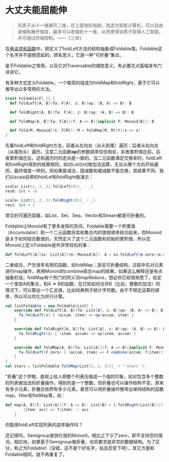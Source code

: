 # 大丈夫能屈能伸
> 将质子从十一维展开二维，在上面蚀刻电路，改造为智能计算机，可以自由收缩和展开维度，最多可以收缩到十一维，从而使得该质子获得人工智能，并可通过终端控制。——《三体》

在[再谈求和函数](/2_functor/2_sum_func_again.md)中，把定义了foldLeft方法的结构抽象成Foldable类。Foldable这个名字并不是随意起的，顾名思义，它是一种"可折叠"集合。

鉴于Foldable之常用，以及它对Traversable的铺垫意义，有必要花点篇幅来专门讲讲它。

有多种方式定义Foldable，一个极简的组成为foldMap和foldRight，基于它可以推导出众多常用的方法。
```scala
trait Foldable[F[_]] {
  def foldLeft[A, B](fa: F[A], z: B)(op: (B, A) => B): B

  def foldRight[A, B](fa: F[A], z: B)(op: (A, B) => B): B

  def foldMap[A, B](fa: F[A])(f: A => B)(implicit F: Monoid[B]): B

  def fold[M: Monoid](t: F[M]): M = foldMap[M, M](t)(x => x)
}
```
先看foldLeft和foldRight方法，前者从左向右（从头到尾）遍历；后者从右向左（从尾到头）遍历。注意二元函数**op**的参数顺序恰恰相反，前者累积值在前，后者累积值在后，这和遍历时的走向是一致的。当二元函数满足交换率时，foldLeft和foldRight得到的结果相同，如对List[Int]做加法运算，无论从哪个方向开始遍历，最终值是一样的。但如果是减法，因减数和被减数不能交换，其结果不同。我们以scala自带的foldLef和foldRight做演示：
```scala
scala> List(1, 2, 3).foldLeft(0)(_ - _)
res0: Int = -6

scala> List(1, 2, 3).foldRight(0)(_ - _)
res1: Int = 2
```

常见的可遍历容器，如List、Set、Seq、Vector和Stream都是可折叠的。

Foldable让Monoid有了更多发挥的空间。Foldable需要一个积累值（Accumulator）和一个二元函数将其和集合内的值按顺序结合起来。而Monoid是关于如何结合数值的，天然定义了这个二元函数和初始的累积值，所以在Monoid上定义Foldable是件非常轻松的事：
```scala
def foldLeft[A](xs: List[A])(m: Monoid[A]): A = xs.foldLeft(m.zero)(m.combine)
```

二者结合，产生很多有用的函数，如foldMap：游览可折叠结构，过程中先对元素进行map操作，再用Monoid的combine结合map的结果。如果这么解释还是有点抽象的话，foldMap有个热门的同义词mapReduce，想必你已经很熟悉了。给定一个类型A的集合，和A => B的函数，在已知如何合并B（比如，整数的加法）的情况下，可以算出一个汇总值，比如经典例子统计字符数。由于不限定运算的顺序，所以可以优化为并行计算。

```scala
val listFoldable = new Foldable[List] {
    override def foldLeft[A, B](fa: List[A], z: B)(op: (B, A) => B): B = {
      fa.foldLeft(z) { (accum, item) => op(accum, item) }
    }

    override def foldRight[A, B](fa: List[A], z: B)(op: (A, B) => B): B = {
      fa.foldRight(z) { (item, accum) => op(item, accum) }
    }

    override def foldMap[A, B](fa: List[A])(f: A => B)(implicit F: Monoid[B]): B = {
      fa.foldLeft(F.zero) { (accum, item) => F.combine(accum, f(item)) }
    }
}
val stars = listFoldable.foldMap(List(1, 2, 3))(_ + " stars ")
```

"折叠"这个字眼，直观上给人把整个列表压缩成一个值的印象，如对包含多个整数的列表做加法的折叠操作，得到的是一个整数。但折叠也可以操作结构不变，原来有多少元素，折叠后依然有多少元素。甚至可以用折叠操作推导出保持结构的函数map、filter和flatMap等，如：
```scala
def map[A, B](l: List[A])(f: A => B): List[B] = l.foldRight(List[B]()) {
        (item, acc) => f(item) :: acc
    }
```
你能用foldLeft实现列表的逆序操作吗？

还记得吗，Semigroup是弱化版的Monoid，相比之下少了zero，即不支持空的情况。相应地，如果基于Semigroup做折叠，也将要求是非空的数据结构。为了区分，称之为Foldable1（没错，这不是个好名字，姑且忍受下吧），其它方面和Foldable相同，就不再重复了。
